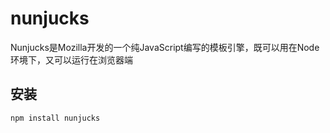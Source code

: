 # nunjucks

Nunjucks是Mozilla开发的一个纯JavaScript编写的模板引擎，既可以用在Node环境下，又可以运行在浏览器端

## 安装

```npm
npm install nunjucks
```
